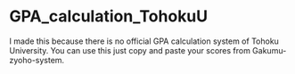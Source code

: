 # GPA_calculation_TohokuU
I made this because there is no official GPA calculation system of Tohoku University.
You can use this just copy and paste your scores from Gakumu-zyoho-system.
